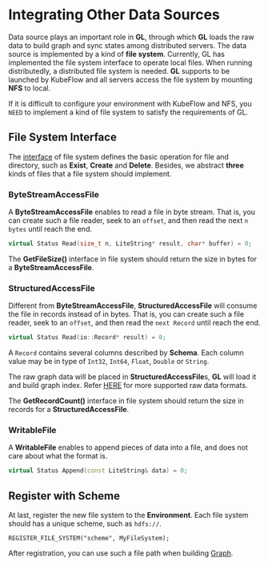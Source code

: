 # Integrating Other Data Sources

Data source plays an important role in **GL**, through which **GL** loads the raw data to build graph and sync states among distributed servers.
The data source is implemented by a kind of **file system**.
Currently, GL has implemented the file system interface to operate local files.
When running distributedly, a distributed file system is needed.
**GL** supports to be launched by KubeFlow and all servers access the file system by mounting **NFS** to local.

If it is difficult to configure your environment with KubeFlow and NFS, you `NEED` to implement a kind of file system to satisfy the requirements of GL.

## File System Interface

The [interface](https://github.com/alibaba/graph-learn/blob/master/graphlearn/platform/file_system.h) of file system defines the basic operation for file and directory, such as **Exist**, **Create** and **Delete**.
Besides, we abstract **three** kinds of files that a file system should implement.


### ByteStreamAccessFile

A **ByteStreamAccessFile** enables to read a file in byte stream.
That is, you can create such a file reader, seek to an `offset`, and then read the next `n bytes` until reach the end.

```c++
virtual Status Read(size_t n, LiteString* result, char* buffer) = 0;
```

The **GetFileSize()** interface in file system should return the size in bytes for a **ByteStreamAccessFile**.


### StructuredAccessFile

Different from **ByteStreamAccessFile**, **StructuredAccessFile** will consume the file in records instead of in bytes.
That is, you can create such a file reader, seek to an `offset`, and then read the `next Record` until reach the end.

```c++
virtual Status Read(io::Record* result) = 0;
```

A `Record` contains several columns described by **Schema**.
Each column value may be in type of `Int32`, `Int64`, `Float`, `Double` or `String`.

The raw graph data will be placed in **StructuredAccessFile**s, **GL** will load it and build graph index.
Refer [HERE](graph/data_loader_cn.md) for more supported raw data formats.

The **GetRecordCount()** interface in file system should return the size in records for a **StructuredAccessFile**.


### WritableFile

A **WritableFile** enables to append pieces of data into a file, and does not care about what the format is.

```c++
virtual Status Append(const LiteString& data) = 0;
```

## Register with Scheme

At last, register the new file system to the **Environment**.
Each file system should has a unique scheme, such as ```hdfs://```.

```
REGISTER_FILE_SYSTEM("scheme", MyFileSystem);
```

After registration, you can use such a file path when building [Graph](graph/graph_object_cn.md).
